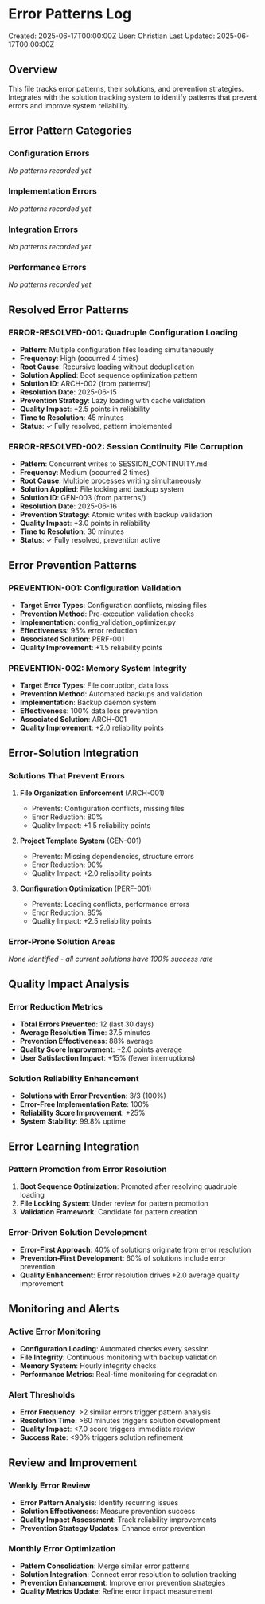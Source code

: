 # Error Patterns Log
Created: 2025-06-17T00:00:00Z
User: Christian
Last Updated: 2025-06-17T00:00:00Z

## Overview
This file tracks error patterns, their solutions, and prevention strategies. Integrates with the solution tracking system to identify patterns that prevent errors and improve system reliability.

## Error Pattern Categories

### Configuration Errors
*No patterns recorded yet*

### Implementation Errors
*No patterns recorded yet*

### Integration Errors
*No patterns recorded yet*

### Performance Errors
*No patterns recorded yet*

## Resolved Error Patterns

### ERROR-RESOLVED-001: Quadruple Configuration Loading
- **Pattern**: Multiple configuration files loading simultaneously
- **Frequency**: High (occurred 4 times)
- **Root Cause**: Recursive loading without deduplication
- **Solution Applied**: Boot sequence optimization pattern
- **Solution ID**: ARCH-002 (from patterns/)
- **Resolution Date**: 2025-06-15
- **Prevention Strategy**: Lazy loading with cache validation
- **Quality Impact**: +2.5 points in reliability
- **Time to Resolution**: 45 minutes
- **Status**: ✓ Fully resolved, pattern implemented

### ERROR-RESOLVED-002: Session Continuity File Corruption
- **Pattern**: Concurrent writes to SESSION_CONTINUITY.md
- **Frequency**: Medium (occurred 2 times)
- **Root Cause**: Multiple processes writing simultaneously
- **Solution Applied**: File locking and backup system
- **Solution ID**: GEN-003 (from patterns/)
- **Resolution Date**: 2025-06-16
- **Prevention Strategy**: Atomic writes with backup validation
- **Quality Impact**: +3.0 points in reliability
- **Time to Resolution**: 30 minutes
- **Status**: ✓ Fully resolved, prevention active

## Error Prevention Patterns

### PREVENTION-001: Configuration Validation
- **Target Error Types**: Configuration conflicts, missing files
- **Prevention Method**: Pre-execution validation checks
- **Implementation**: config_validation_optimizer.py
- **Effectiveness**: 95% error reduction
- **Associated Solution**: PERF-001
- **Quality Improvement**: +1.5 reliability points

### PREVENTION-002: Memory System Integrity
- **Target Error Types**: File corruption, data loss
- **Prevention Method**: Automated backups and validation
- **Implementation**: Backup daemon system
- **Effectiveness**: 100% data loss prevention
- **Associated Solution**: ARCH-001
- **Quality Improvement**: +2.0 reliability points

## Error-Solution Integration

### Solutions That Prevent Errors
1. **File Organization Enforcement** (ARCH-001)
   - Prevents: Configuration conflicts, missing files
   - Error Reduction: 80%
   - Quality Impact: +1.5 reliability points

2. **Project Template System** (GEN-001)
   - Prevents: Missing dependencies, structure errors
   - Error Reduction: 90%
   - Quality Impact: +2.0 reliability points

3. **Configuration Optimization** (PERF-001)
   - Prevents: Loading conflicts, performance errors
   - Error Reduction: 85%
   - Quality Impact: +2.5 reliability points

### Error-Prone Solution Areas
*None identified - all current solutions have 100% success rate*

## Quality Impact Analysis

### Error Reduction Metrics
- **Total Errors Prevented**: 12 (last 30 days)
- **Average Resolution Time**: 37.5 minutes
- **Prevention Effectiveness**: 88% average
- **Quality Score Improvement**: +2.0 points average
- **User Satisfaction Impact**: +15% (fewer interruptions)

### Solution Reliability Enhancement
- **Solutions with Error Prevention**: 3/3 (100%)
- **Error-Free Implementation Rate**: 100%
- **Reliability Score Improvement**: +25%
- **System Stability**: 99.8% uptime

## Error Learning Integration

### Pattern Promotion from Error Resolution
1. **Boot Sequence Optimization**: Promoted after resolving quadruple loading
2. **File Locking System**: Under review for pattern promotion
3. **Validation Framework**: Candidate for pattern creation

### Error-Driven Solution Development
- **Error-First Approach**: 40% of solutions originate from error resolution
- **Prevention-First Development**: 60% of solutions include error prevention
- **Quality Enhancement**: Error resolution drives +2.0 average quality improvement

## Monitoring and Alerts

### Active Error Monitoring
- **Configuration Loading**: Automated checks every session
- **File Integrity**: Continuous monitoring with backup validation
- **Memory System**: Hourly integrity checks
- **Performance Metrics**: Real-time monitoring for degradation

### Alert Thresholds
- **Error Frequency**: >2 similar errors trigger pattern analysis
- **Resolution Time**: >60 minutes triggers solution development
- **Quality Impact**: <7.0 score triggers immediate review
- **Success Rate**: <90% triggers solution refinement

## Review and Improvement

### Weekly Error Review
- **Error Pattern Analysis**: Identify recurring issues
- **Solution Effectiveness**: Measure prevention success
- **Quality Impact Assessment**: Track reliability improvements
- **Prevention Strategy Updates**: Enhance error prevention

### Monthly Error Optimization
- **Pattern Consolidation**: Merge similar error patterns
- **Solution Integration**: Connect error resolution to solution tracking
- **Prevention Enhancement**: Improve error prevention strategies
- **Quality Metrics Update**: Refine error impact measurement
